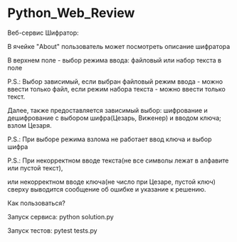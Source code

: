 # Python_Web_Review

Веб-сервис Шифратор:

В ячейке "About" пользователь может посмотреть описание шифратора

В верхнем поле - выбор режима ввода: файловый или набор текста в поле

P.S.: Выбор зависимый, если выбран файловый режим ввода - можно ввести только файл, если режим набора текста - можно ввести только текст.

Далее, также предоставляется зависимый выбор: шифрование и дешифрование с выбором шифра(Цезарь, Виженер) и вводом ключа; взлом Цезаря.

P.S.: При выборе режима взлома не работает ввод ключа и выбор шифра

P.S.: При некорректном вводе текста(не все символы лежат в алфавите или пустой текст),

или некорректном вводе ключа(не число при Цезаре, пустой ключ) сверху выводится сообщение об ошибке и указание к решению.

Как пользоваться?

Запуск сервиса: python solution.py

Запуск тестов: pytest tests.py 